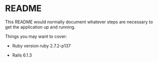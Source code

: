 # README

This README would normally document whatever steps are necessary to get the
application up and running.

Things you may want to cover:

* Ruby version  ruby 2.7.2-p137

* Rails 6.1.3